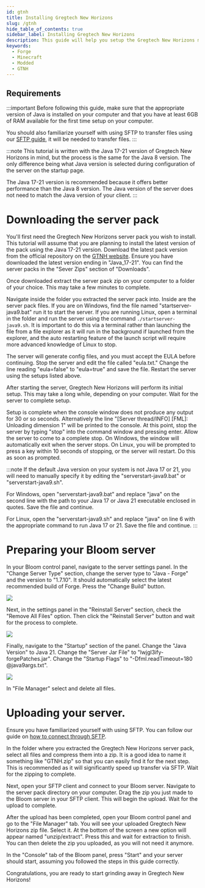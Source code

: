 ```yaml
---
id: gtnh
title: Installing Gregtech New Horizons
slug: /gtnh
hide_table_of_contents: true
sidebar_label: Installing Gregtech New Horizons
description: This guide will help you setup the Gregtech New Horizons modpack on Bloom.host
keywords:
  - Forge
  - Minecraft
  - Modded
  - GTNH
---
```


## Requirements

:::important
Before following this guide, make sure that the appropriate version of Java is installed on your computer and that you have at least 6GB of RAM available for the first time setup on your computer.

You should also familiarize yourself with using SFTP to transfer files using our [SFTP guide](https://docs.bloom.host/sftp), it will be needed to transfer files.
:::

:::note
This tutorial is written with the Java 17-21 version of Gregtech New Horizons in mind, but the process is the same for the Java 8 version. The only difference being what Java version is selected during configuration of the server on the startup page.

The Java 17-21 version is recommended because it offers better performance than the Java 8 version. The Java version of the server does not need to match the Java version of your client.
:::

# Downloading the server pack

You'll first need the Gregtech New Horizons server pack you wish to install. This tutorial will assume that you are planning to install the latest version of the pack using the Java 17-21 version. Download the latest pack version from the official repository on the [GTNH website](https://gtnewhorizons.com/). Ensure you have downloaded the latest version ending in "Java_17-21". You can find the server packs in the "Sever Zips" section of "Downloads".

Once downloaded extract the server pack zip on your computer to a folder of your choice. This may take a few minutes to complete.

Navigate inside the folder you extracted the server pack into. Inside are the server pack files. If you are on Windows, find the file named "startserver-java9.bat" run it to start the server. If you are running Linux, open a terminal in the folder and run the server using the command `./startserver-java9.sh`. It is important to do this via a terminal rather than launching the file from a file explorer as it will run in the background if launched from the explorer, and the auto restarting feature of the launch script will require more advanced knowledge of Linux to stop.

The server will generate config files, and you must accept the EULA before continuing. Stop the server and edit the file called "eula.txt." Change the line reading "eula=false" to "eula=true" and save the file.  Restart the server using the setups listed above.

After starting the server, Gregtech New Horizons will perform its initial setup. This may take a long while, depending on your computer. Wait for the server to complete setup.

Setup is complete when the console window does not produce any output for 30 or so seconds. Alternatively the line "[Server thread/INFO] [FML]: Unloading dimension 1" will be printed to the console. At this point, stop the server by typing "stop" into the command window and pressing enter. Allow the server to come to a complete stop. On Windows, the window will automatically exit when the server stops. On Linux, you will be prompted to press a key within 10 seconds of stopping, or the server will restart. Do this as soon as prompted.

:::note
If the default Java version on your system is not Java 17 or 21, you will need to manually specify it by editing the "serverstart-java9.bat" or "serverstart-java9.sh".

For Windows, open "serverstart-java9.bat" and replace "java" on the second line with the path to your Java 17 or Java 21 executable enclosed in quotes. Save the file and continue.

For Linux, open the "serverstart-java9.sh" and replace "java" on line 6 with the appropriate command to run Java 17 or 21. Save the file and continue.
:::

# Preparing your Bloom server

In your Bloom control panel, navigate to the server settings panel. In the "Change Server Type" section, change the server type to "Java - Forge" and the version to "1.7.10". It should automatically select the latest recommended build of Forge. Press the "Change Build" button.

![](/plugins_and_modifications/gtnh/1.png)

Next, in the settings panel in the "Reinstall Server" section, check the "Remove All Files" option. Then click the "Reinstall Server" button and wait for the process to complete.

![](/plugins_and_modifications/gtnh/2.png)

Finally, navigate to the "Startup" section of the panel. Change the "Java Version" to Java 21. Change the "Server Jar File" to "lwjgl3ify-forgePatches.jar". Change the "Startup Flags" to "-Dfml.readTimeout=180 @java9args.txt".

![](/plugins_and_modifications/gtnh/3.png)

In "File Manager" select and delete all files.

# Uploading your server.

Ensure you have familiarized yourself with using SFTP. You can follow our guide on [how to connect through SFTP](https://docs.bloom.host/sftp).

In the folder where you extracted the Gregtech New Horizons server pack, select all files and compress them into a zip. It is a good idea to name it something like "GTNH.zip" so that you can easily find it for the next step. This is recommended as it will significantly speed up transfer via SFTP. Wait for the zipping to complete.

Next, open your SFTP client and connect to your Bloom server. Navigate to the server pack directory on your computer. Drag the zip you just made to the Bloom server in your SFTP client. This will begin the upload. Wait for the upload to complete.

After the upload has been completed, open your Bloom control panel and go to the "File Manager" tab. You will see your uploaded Gregtech New Horizons zip file. Select it. At the bottom of the screen a new option will appear named "unzip/extract". Press this and wait for extraction to finish. You can then delete the zip you uploaded, as you will not need it anymore.

In the "Console" tab of the Bloom panel, press "Start" and your server should start, assuming you followed the steps in this guide correctly.

Congratulations, you are ready to start grinding away in Gregtech New Horizons!

